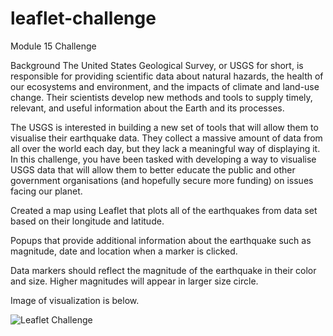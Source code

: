 # leaflet-challenge
Module 15 Challenge

Background
The United States Geological Survey, or USGS for short, is responsible for providing scientific data about natural hazards, the health of our ecosystems and environment, and the impacts of climate and land-use change. Their scientists develop new methods and tools to supply timely, relevant, and useful information about the Earth and its processes.

The USGS is interested in building a new set of tools that will allow them to visualise their earthquake data. They collect a massive amount of data from all over the world each day, but they lack a meaningful way of displaying it. In this challenge, you have been tasked with developing a way to visualise USGS data that will allow them to better educate the public and other government organisations (and hopefully secure more funding) on issues facing our planet.

Created a map using Leaflet that plots all of the earthquakes from data set based on their longitude and latitude.

Popups that provide additional information about the earthquake such as magnitude, date and location when a marker is clicked.

Data markers should reflect the magnitude of the earthquake in their color and size. Higher magnitudes will appear in larger size circle.

Image of visualization is below.

![Leaflet Challenge](https://user-images.githubusercontent.com/115082961/228842173-a075eefc-2ab4-4092-b166-0fa28ac22f58.PNG)

